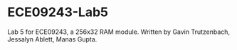 # ECE09243-Lab5
Lab 5 for ECE09243, a 256x32 RAM module. Written by Gavin Trutzenbach, Jessalyn Ablett, Manas Gupta.
